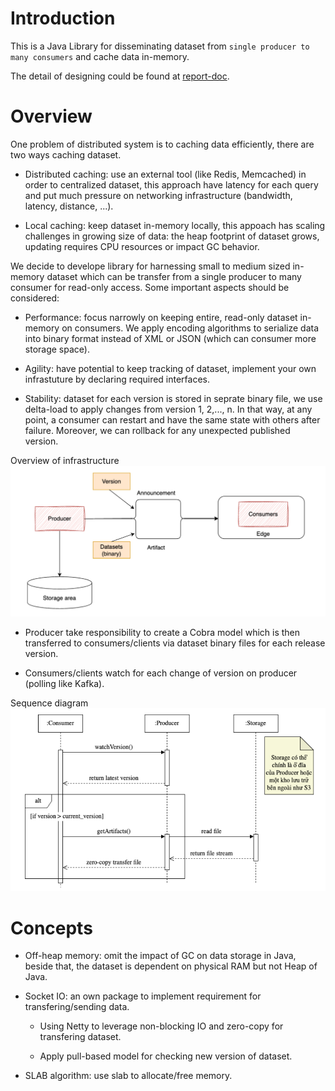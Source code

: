 # Introduction

This is a Java Library for disseminating dataset from `single producer to many consumers` and cache data in-memory.

The detail of designing could be found at [report-doc](./docs/19521574.pdf).

# Overview
One problem of distributed system is to caching data efficiently, there are two ways caching dataset.

- Distributed caching: use an external tool (like Redis, Memcached) in order to centralized dataset, this approach have latency for each query and put much pressure on networking infrastructure (bandwidth, latency, distance, ...).

- Local caching: keep dataset in-memory locally, this appoach has scaling challenges in growing size of data: the heap footprint of dataset grows, updating requires CPU resources or impact GC behavior.

We decide to develope library for harnessing small to medium sized in-memory dataset which can be transfer from a single producer to many consumer for read-only access. Some important aspects should be considered:

- Performance: focus narrowly on keeping entire, read-only dataset in-memory on consumers. We apply encoding algorithms to serialize data into binary format instead of XML or JSON (which can consumer more storage space).

- Agility: have potential to keep tracking of dataset, implement your own infrastuture by declaring required interfaces.

- Stability: dataset for each version is stored in seprate binary file, we use delta-load to apply changes from version 1, 2,..., n. In that way, at any point, a consumer can restart and have the same state with others after failure. Moreover, we can rollback for any unexpected published version.

Overview of infrastructure
![Infrastructure](./docs/infrastructure.png)

- Producer take responsibility to create a Cobra model which is then transferred to consumers/clients via dataset binary files for each release version.

- Consumers/clients watch for each change of version on producer (polling like Kafka).

Sequence diagram
![Sequence](./docs/sequence.png)

# Concepts

- Off-heap memory: omit the impact of GC on data storage in Java, beside that, the dataset is dependent on physical RAM but not Heap of Java.

- Socket IO: an own package to implement requirement for transfering/sending data.

    - Using Netty to leverage non-blocking IO and zero-copy for transfering dataset.

    - Apply pull-based model for checking new version of dataset.

- SLAB algorithm: use slab to allocate/free memory.